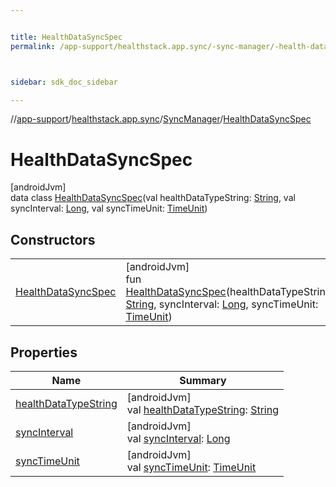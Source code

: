 ```yaml
---


title: HealthDataSyncSpec
permalink: /app-support/healthstack.app.sync/-sync-manager/-health-data-sync-spec/index.html



sidebar: sdk_doc_sidebar

---
```



//[app-support](/app-support.html)/[healthstack.app.sync](../../index.html)/[SyncManager](../index.html)/[HealthDataSyncSpec](index.html)



# HealthDataSyncSpec



[androidJvm]\
data class [HealthDataSyncSpec](index.html)(val healthDataTypeString: [String](https://kotlinlang.org/api/latest/jvm/stdlib/kotlin/-string/index.html), val syncInterval: [Long](https://kotlinlang.org/api/latest/jvm/stdlib/kotlin/-long/index.html), val syncTimeUnit: [TimeUnit](https://developer.android.com/reference/kotlin/java/util/concurrent/TimeUnit.html))



## Constructors


| | |
|---|---|
| [HealthDataSyncSpec](-health-data-sync-spec.html) | [androidJvm]<br>fun [HealthDataSyncSpec](-health-data-sync-spec.html)(healthDataTypeString: [String](https://kotlinlang.org/api/latest/jvm/stdlib/kotlin/-string/index.html), syncInterval: [Long](https://kotlinlang.org/api/latest/jvm/stdlib/kotlin/-long/index.html), syncTimeUnit: [TimeUnit](https://developer.android.com/reference/kotlin/java/util/concurrent/TimeUnit.html)) |


## Properties


| Name | Summary |
|---|---|
| [healthDataTypeString](health-data-type-string.html) | [androidJvm]<br>val [healthDataTypeString](health-data-type-string.html): [String](https://kotlinlang.org/api/latest/jvm/stdlib/kotlin/-string/index.html) |
| [syncInterval](sync-interval.html) | [androidJvm]<br>val [syncInterval](sync-interval.html): [Long](https://kotlinlang.org/api/latest/jvm/stdlib/kotlin/-long/index.html) |
| [syncTimeUnit](sync-time-unit.html) | [androidJvm]<br>val [syncTimeUnit](sync-time-unit.html): [TimeUnit](https://developer.android.com/reference/kotlin/java/util/concurrent/TimeUnit.html) |



